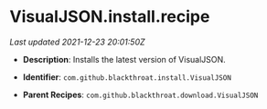 # VisualJSON.install.recipe

_Last updated 2021-12-23 20:01:50Z_

- **Description**: Installs the latest version of VisualJSON.

- **Identifier**: `com.github.blackthroat.install.VisualJSON`

- **Parent Recipes**: `com.github.blackthroat.download.VisualJSON`
